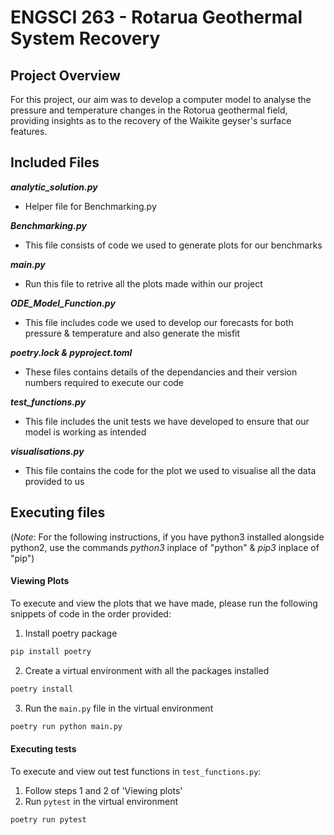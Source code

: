 # ENGSCI 263  - Rotarua Geothermal System Recovery

## Project Overview
For this project, our aim was to develop a computer model to analyse the pressure and temperature changes in the Rotorua geothermal field, providing insights as to the recovery of the Waikite geyser's surface features.

## Included Files
***analytic_solution.py***
  * Helper file for Benchmarking.py

***Benchmarking.py***
  * This file consists of code we used to generate plots for our benchmarks

***main.py***
  * Run this file to retrive all the plots made within our project

***ODE_Model_Function.py***
  * This file includes code we used to develop our forecasts for both pressure & temperature and also generate the misfit

***poetry.lock & pyproject.toml***
  * These files contains details of the dependancies and their version numbers required to execute our code

***test_functions.py***
  * This file includes the unit tests we have developed to ensure that our model is working as intended

***visualisations.py***
  * This file contains the code for the plot we used to visualise all the data provided to us

## Executing files
(_Note_: For the following instructions, if you have python3 installed alongside python2, use the commands _python3_ inplace of "python" & _pip3_ inplace of "pip") 


#### Viewing Plots
To execute and view the plots that we have made, please run the following snippets of code in the order provided:

1. Install poetry package
```bash
pip install poetry
```
2. Create a virtual environment with all the packages installed
```bash
poetry install
```
3. Run the `main.py` file in the virtual environment
```bash
poetry run python main.py
```

#### Executing tests
To execute and view out test functions in `test_functions.py`:

1. Follow steps 1 and 2 of 'Viewing plots'
2. Run `pytest` in the virtual environment
```bash
poetry run pytest
```